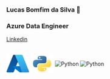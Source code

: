 ### Lucas Bomfim da Silva 👋
### Azure Data Engineer

[Linkedin](https://www.linkedin.com/in/lucasbfs/)
<div style="display: inline_block"><br>
  <img align="center" alt="Azure" height="50" width="60" src="https://raw.githubusercontent.com/devicons/devicon/master/icons/azure/azure-original.svg">
  <img align="center" alt="Python" height="50" width="60" src="https://raw.githubusercontent.com/devicons/devicon/master/icons/python/python-original.svg">
  <img  align="center" alt="Python" height="50" width="60" src="https://cdn.jsdelivr.net/gh/devicons/devicon/icons/bash/bash-original.svg" />
  <img  align="center" alt="Python" height="50" width="60"  src="https://cdn.jsdelivr.net/gh/devicons/devicon/icons/git/git-original-wordmark.svg" />
  
  <link rel="stylesheet" href="https://cdn.jsdelivr.net/gh/devicons/devicon@v2.15.1/devicon.min.css">
          
          
          
          
</div>

